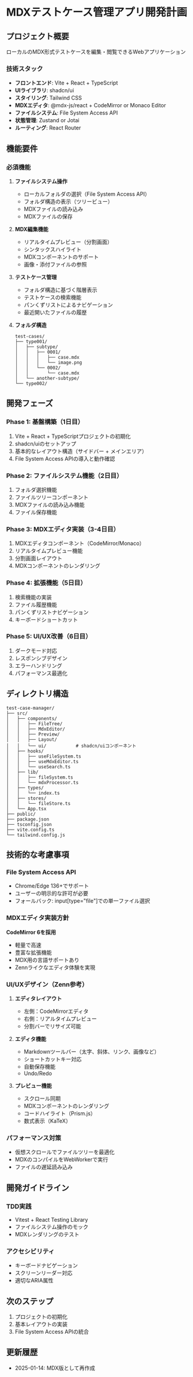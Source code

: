 # MDXテストケース管理アプリ開発計画

## プロジェクト概要
ローカルのMDX形式テストケースを編集・閲覧できるWebアプリケーション

### 技術スタック
- **フロントエンド**: Vite + React + TypeScript
- **UIライブラリ**: shadcn/ui
- **スタイリング**: Tailwind CSS
- **MDXエディタ**: @mdx-js/react + CodeMirror or Monaco Editor
- **ファイルシステム**: File System Access API
- **状態管理**: Zustand or Jotai
- **ルーティング**: React Router

## 機能要件

### 必須機能
1. **ファイルシステム操作**
   - ローカルフォルダの選択（File System Access API）
   - フォルダ構造の表示（ツリービュー）
   - MDXファイルの読み込み
   - MDXファイルの保存

2. **MDX編集機能**
   - リアルタイムプレビュー（分割画面）
   - シンタックスハイライト
   - MDXコンポーネントのサポート
   - 画像・添付ファイルの参照

3. **テストケース管理**
   - フォルダ構造に基づく階層表示
   - テストケースの検索機能
   - パンくずリストによるナビゲーション
   - 最近開いたファイルの履歴

4. **フォルダ構造**
   ```
   test-cases/
   ├── type001/
   │   ├── subtype/
   │   │   ├── 0001/
   │   │   │   ├── case.mdx
   │   │   │   └── image.png
   │   │   └── 0002/
   │   │       └── case.mdx
   │   └── another-subtype/
   └── type002/
   ```

## 開発フェーズ

### Phase 1: 基盤構築（1日目）
1. Vite + React + TypeScriptプロジェクトの初期化
2. shadcn/uiのセットアップ
3. 基本的なレイアウト構造（サイドバー + メインエリア）
4. File System Access APIの導入と動作確認

### Phase 2: ファイルシステム機能（2日目）
1. フォルダ選択機能
2. ファイルツリーコンポーネント
3. MDXファイルの読み込み機能
4. ファイル保存機能

### Phase 3: MDXエディタ実装（3-4日目）
1. MDXエディタコンポーネント（CodeMirror/Monaco）
2. リアルタイムプレビュー機能
3. 分割画面レイアウト
4. MDXコンポーネントのレンダリング

### Phase 4: 拡張機能（5日目）
1. 検索機能の実装
2. ファイル履歴機能
3. パンくずリストナビゲーション
4. キーボードショートカット

### Phase 5: UI/UX改善（6日目）
1. ダークモード対応
2. レスポンシブデザイン
3. エラーハンドリング
4. パフォーマンス最適化

## ディレクトリ構造
```
test-case-manager/
├── src/
│   ├── components/
│   │   ├── FileTree/
│   │   ├── MdxEditor/
│   │   ├── Preview/
│   │   ├── Layout/
│   │   └── ui/           # shadcn/uiコンポーネント
│   ├── hooks/
│   │   ├── useFileSystem.ts
│   │   ├── useMdxEditor.ts
│   │   └── useSearch.ts
│   ├── lib/
│   │   ├── fileSystem.ts
│   │   └── mdxProcessor.ts
│   ├── types/
│   │   └── index.ts
│   ├── stores/
│   │   └── fileStore.ts
│   └── App.tsx
├── public/
├── package.json
├── tsconfig.json
├── vite.config.ts
└── tailwind.config.js
```

## 技術的な考慮事項

### File System Access API
- Chrome/Edge 136+でサポート
- ユーザーの明示的な許可が必要
- フォールバック: input[type="file"]での単一ファイル選択

### MDXエディタ実装方針
**CodeMirror 6を採用**
- 軽量で高速
- 豊富な拡張機能
- MDX用の言語サポートあり
- Zennライクなエディタ体験を実現

### UI/UXデザイン（Zenn参考）
1. **エディタレイアウト**
   - 左側：CodeMirrorエディタ
   - 右側：リアルタイムプレビュー
   - 分割バーでリサイズ可能

2. **エディタ機能**
   - Markdownツールバー（太字、斜体、リンク、画像など）
   - ショートカットキー対応
   - 自動保存機能
   - Undo/Redo

3. **プレビュー機能**
   - スクロール同期
   - MDXコンポーネントのレンダリング
   - コードハイライト（Prism.js）
   - 数式表示（KaTeX）

### パフォーマンス対策
- 仮想スクロールでファイルツリーを最適化
- MDXのコンパイルをWebWorkerで実行
- ファイルの遅延読み込み

## 開発ガイドライン

### TDD実践
- Vitest + React Testing Library
- ファイルシステム操作のモック
- MDXレンダリングのテスト

### アクセシビリティ
- キーボードナビゲーション
- スクリーンリーダー対応
- 適切なARIA属性

## 次のステップ
1. プロジェクトの初期化
2. 基本レイアウトの実装
3. File System Access APIの統合

## 更新履歴
- 2025-01-14: MDX版として再作成